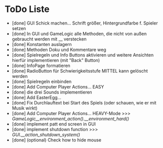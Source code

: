 # ToDo Liste
- [done] GUI Schick machen... Schrift größer, Hintergrundfarbe f. Spieler setzen
- [done] In GUI und GameLogic alle Methoden, die nicht von außen gebraucht werden mit __ verstecken
- [done] Konstanten auslagern
- [done] Methoden Doku und Kommentare weg
- [done] Spielregeln und Info Buttons aktivieren und weitere Ansichten hierfür implementieren (mit "Back" Button)
- [done] InfoPage formatieren
- [done] RadioButton für Schwierigkeitsstufe MITTEL kann gelöscht werden
- [done] Spielregeln einbinden
- [done] Add Computer Player Actions... EASY
- [done] die drei Sounds implementieren
- [done] Add EasterEgg...
- [done] Fix Durchlauftext bei Start des Spiels (oder schauen, wie er mit Musik wirkt)
- [done] Add Computer Player Actions... HEAVY-Mode >>> *GameLogic__environment_action().__environment_hard()*
- [done] implement patt end screen in GUI
- [done] implement shutdown function >>> *GUI.__action_shutdown_system()*
- [done] (optional) Check how to hide mouse